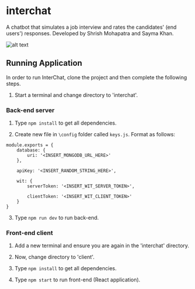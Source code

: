# interchat
A chatbot that simulates a job interview and rates the candidates' (end users') responses. Developed by Shrish Mohapatra and Sayma Khan.

![alt text](https://challengepost-s3-challengepost.netdna-ssl.com/photos/production/software_photos/001/212/332/datas/gallery.jpg "InterChat Login")

## Running Application
In order to run InterChat, clone the project and then complete the following steps. 

1. Start a terminal and change directory to 'interchat'.

### Back-end server
1. Type ``npm install`` to get all dependencies.

2. Create new file in `\config` folder called `keys.js`. Format as follows:
```
module.exports = {
    database: {
        uri: '<INSERT_MONGODB_URL_HERE>'
    },

    apiKey: '<INSERT_RANDOM_STRING_HERE>',

    wit: {
        serverToken: '<INSERT_WIT_SERVER_TOKEN>',

        clientToken: '<INSERT_WIT_CLIENT_TOKEN>'
    }
}
```

3. Type ``npm run dev`` to run back-end.  


### Front-end client
1. Add a new terminal and ensure you are again in the 'interchat' directory. 

2. Now, change directory to 'client'. 

3. Type ``npm install`` to get all dependencies.

4. Type ``npm start`` to run front-end (React application). 
